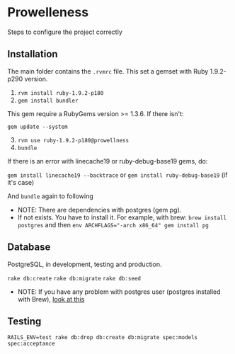 Prowelleness
============

Steps to configure the project correctly

Installation
-----------

The main folder contains the `.rvmrc` file. This set a gemset with Ruby 1.9.2-p290 version.

1. `rvm install ruby-1.9.2-p180`
2. `gem install bundler`

This gem require a RubyGems version >= 1.3.6. If there isn't:

`gem update --system`

3. `rvm use ruby-1.9.2-p180@prowellness`
4. `bundle`

If there is an error with linecache19 or ruby-debug-base19 gems, do:

`gem install linecache19 --backtrace` or `gem install ruby-debug-base19` (if it's case)

And `bundle` again to following

* NOTE: There are dependencies with postgres (gem pg).
* If not exists. You have to install it. For example, with brew: `brew install postgres` and then `env ARCHFLAGS="-arch x86_64" gem install pg`

Database
--------

PostgreSQL, in development, testing and production.

`rake db:create`
`rake db:migrate`
`rake db:seed`

* NOTE: If you have any problem with postgres user (postgres installed with Brew), [look at this](http://tumblr.com/xgs3z5o61k)

Testing
-------

`RAILS_ENV=test rake db:drop db:create db:migrate spec:models spec:acceptance`